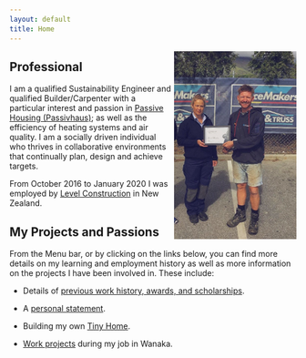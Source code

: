 ```yaml
---
layout: default
title: Home
---
```


<img align="right" src="files/48379893_2251636478194127_3344962796897959936_o-01.jpeg" alt="drawing" style="width:215px; padding-left: 5px"/>

## Professional

I am a qualified Sustainability Engineer and qualified Builder/Carpenter with a particular interest and passion in [Passive Housing (Passivhaus)](https://en.wikipedia.org/wiki/Passive_house); as well as the efficiency of heating systems and air quality. I am a socially driven individual who thrives in collaborative environments that continually plan, design and achieve targets. 

From October 2016 to January 2020 I was employed by [Level Construction](https://levelconstruction.co.nz/) in New Zealand.

## My Projects and Passions

From the Menu bar, or by clicking on the links below, you can find more details on my learning and employment history as well as more information on the projects I have been involved in. These include:

* Details of [previous work history, awards, and scholarships](danielkmurphy.github.io/education).

* A [personal statement](danielkmurphy.github.io/personalstatement).

* Building my own [Tiny Home](danielkmurphy.github.io/tinyhouse).

* [Work projects](danielkmurphy.github.io/workprojects) during my job in Wanaka.

